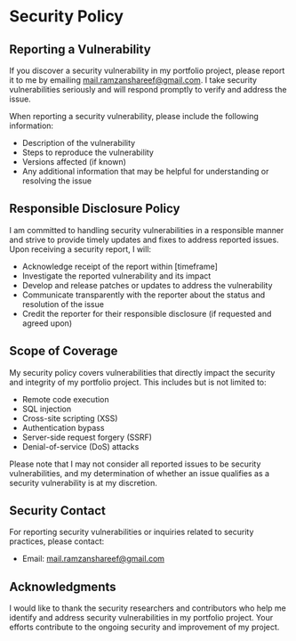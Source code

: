 # Security Policy

## Reporting a Vulnerability

If you discover a security vulnerability in my portfolio project, please report it to me by emailing [mail.ramzanshareef@gmail.com](mailto:mail.ramzanshareef@gmail.com). I take security vulnerabilities seriously and will respond promptly to verify and address the issue.

When reporting a security vulnerability, please include the following information:

- Description of the vulnerability
- Steps to reproduce the vulnerability
- Versions affected (if known)
- Any additional information that may be helpful for understanding or resolving the issue

## Responsible Disclosure Policy

I am committed to handling security vulnerabilities in a responsible manner and strive to provide timely updates and fixes to address reported issues. Upon receiving a security report, I will:

- Acknowledge receipt of the report within [timeframe]
- Investigate the reported vulnerability and its impact
- Develop and release patches or updates to address the vulnerability
- Communicate transparently with the reporter about the status and resolution of the issue
- Credit the reporter for their responsible disclosure (if requested and agreed upon)

## Scope of Coverage

My security policy covers vulnerabilities that directly impact the security and integrity of my portfolio project. This includes but is not limited to:

- Remote code execution
- SQL injection
- Cross-site scripting (XSS)
- Authentication bypass
- Server-side request forgery (SSRF)
- Denial-of-service (DoS) attacks

Please note that I may not consider all reported issues to be security vulnerabilities, and my determination of whether an issue qualifies as a security vulnerability is at my discretion.

## Security Contact

For reporting security vulnerabilities or inquiries related to security practices, please contact:

- Email: [mail.ramzanshareef@gmail.com](mailto:mail.ramzanshareef@gmail.com)

## Acknowledgments

I would like to thank the security researchers and contributors who help me identify and address security vulnerabilities in my portfolio project. Your efforts contribute to the ongoing security and improvement of my project.
